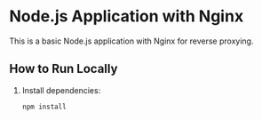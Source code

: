 # Node.js Application with Nginx

This is a basic Node.js application with Nginx for reverse proxying.

## How to Run Locally

1. Install dependencies:
   ```bash
   npm install

